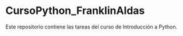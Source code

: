 # CursoPython_FranklinAldas
Este repositorio contiene las tareas del curso de Introducción a Python. 
